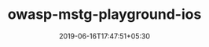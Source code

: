 ---
title: "owasp-mstg-playground-ios"
date: 2019-06-16T17:47:51+05:30
type: "organisations"
org_name: "OWASP"
repo_desc: "The new home for the OWASP MSTG playground iOS app. Soon more to come!"
repo_link: https://github.com/OWASP/owasp-mstg-playground-ios
---